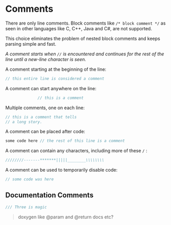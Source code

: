 # Comments

There are only line comments. Block comments like `/* block comment */` as seen in other languages like C, C++, Java and C#, are not supported.

This choice eliminates the problem of nested block comments and keeps parsing simple and fast.

_A comment starts when `//` is encountered and continues for the rest of the line until a new-line character is seen._

A comment starting at the beginning of the line:

```C#
// this entire line is considered a comment
```

A comment can start anywhere on the line:

```C#
              // this is a comment
```

Multiple comments, one on each line:

```C#
// this is a comment that tells
// a long story.
```

A comment can be placed after code:

```C#
some code here // the rest of this line is a comment
```

A comment can contain any characters, including more of these `/` :

```C#
////////-------*******|||||________\\\\\\\\
```

A comment can be used to temporarily disable code:

```C#
// some code was here
```

## Documentation Comments

```C#
/// Three is magic
```

> doxygen like @param and @return docs etc?